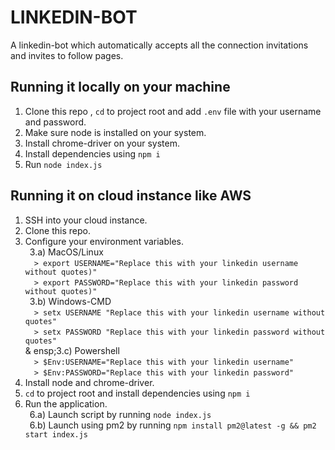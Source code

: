# LINKEDIN-BOT 
A linkedin-bot which automatically accepts all the connection invitations and invites to follow pages.

## Running it locally on your machine 

1) Clone this repo ,  `cd` to project root and add `.env` file with your username and password. 
2) Make sure node is installed on your system. 
3) Install chrome-driver on your system. 
4) Install dependencies using `npm i` 
5) Run `node index.js` 

## Running it on cloud instance like AWS 

1) SSH into your cloud instance. 
2) Clone this repo. 
3) Configure your environment variables. <br /> 
&ensp;3.a) MacOS/Linux <br /> 
&emsp;`> export USERNAME="Replace this with your linkedin username without quotes)"` <br /> 
&emsp;`> export PASSWORD="Replace this with your linkedin password without quotes)"` <br /> 
&ensp;3.b) Windows-CMD <br /> 
&emsp;`> setx USERNAME "Replace this with your linkedin username without quotes"` <br /> 
&emsp;`> setx PASSWORD "Replace this with your linkedin password without quotes"` <br /> &
ensp;3.c) Powershell <br /> &emsp;`> $Env:USERNAME="Replace this with your linkedin username"` <br /> 
&emsp;`> $Env:PASSWORD="Replace this with your linkedin password"` <br /> 
4) Install node and chrome-driver. 
5) `cd` to project root and install dependencies using `npm i` 
6) Run the application. <br /> 
&ensp;6.a) Launch script by running `node index.js` <br /> 
&ensp;6.b) Launch using pm2 by running `npm install pm2@latest -g && pm2 start index.js` <br />
